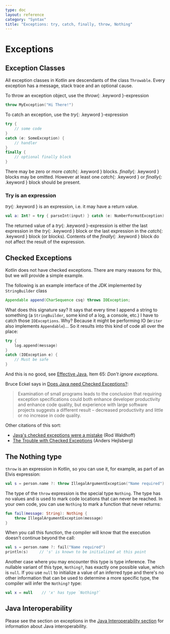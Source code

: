 ```yaml
---
type: doc
layout: reference
category: "Syntax"
title: "Exceptions: try, catch, finally, throw, Nothing"
---
```


# Exceptions

## Exception Classes

All exception classes in Kotlin are descendants of the class `Throwable`.
Every exception has a message, stack trace and an optional cause.

To throw an exception object, use the *throw*{: .keyword }-expression

``` kotlin
throw MyException("Hi There!")
```

To catch an exception, use the *try*{: .keyword }-expression

``` kotlin
try {
    // some code
}
catch (e: SomeException) {
    // handler
}
finally {
    // optional finally block
}
```

There may be zero or more *catch*{: .keyword } blocks. *finally*{: .keyword } blocks may be omitted.
However at least one *catch*{: .keyword } or *finally*{: .keyword } block should be present.

### Try is an expression

*try*{: .keyword } is an expression, i.e. it may have a return value.

``` kotlin
val a: Int? = try { parseInt(input) } catch (e: NumberFormatException) { null }
```

The returned value of a *try*{: .keyword }-expression is either the last expression in the *try*{: .keyword } block or the
last expression in the *catch*{: .keyword } block (or blocks).
Contents of the *finally*{: .keyword } block do not affect the result of the expression.

## Checked Exceptions

Kotlin does not have checked exceptions. There are many reasons for this, but we will provide a simple example.

The following is an example interface of the JDK implemented by `StringBuilder` class

``` java
Appendable append(CharSequence csq) throws IOException;
```

What does this signature say? It says that every time I append a string to something (a `StringBuilder`, some kind of a log, a console, etc.)
I have to catch those `IOExceptions`. Why? Because it might be performing IO (`Writer` also implements `Appendable`)...
So it results into this kind of code all over the place:

``` kotlin
try {
    log.append(message)
}
catch (IOException e) {
    // Must be safe
}
```

And this is no good, see [Effective Java](http://www.oracle.com/technetwork/java/effectivejava-136174.html), Item 65: *Don't ignore exceptions*.

Bruce Eckel says in [Does Java need Checked Exceptions?](http://www.mindview.net/Etc/Discussions/CheckedExceptions):

> Examination of small programs leads to the conclusion that requiring exception specifications could both enhance developer productivity and enhance code quality, but experience with large software projects suggests a different result – decreased productivity and little or no increase in code quality.

Other citations of this sort:

* [Java's checked exceptions were a mistake](http://radio-weblogs.com/0122027/stories/2003/04/01/JavasCheckedExceptionsWereAMistake.html) (Rod Waldhoff)
* [The Trouble with Checked Exceptions](http://www.artima.com/intv/handcuffs.html) (Anders Hejlsberg)

## The Nothing type

`throw` is an expression in Kotlin, so you can use it, for example, as part of an Elvis expression:

``` kotlin
val s = person.name ?: throw IllegalArgumentException("Name required")
```

The type of the `throw` expression is the special type `Nothing`.
The type has no values and is used to mark code locations that can never be reached.
In your own code, you can use `Nothing` to mark a function that never returns:

``` kotlin
fun fail(message: String): Nothing {
    throw IllegalArgumentException(message)
}
```

When you call this function, the compiler will know that the execution doesn't continue beyond the call:

``` kotlin
val s = person.name ?: fail("Name required")
println(s)     // 's' is known to be initialized at this point
```

Another case where you may encounter this type is type inference. The nullable variant of this type,
`Nothing?`, has exactly one possible value, which is `null`. If you use `null` to initialize
a value of an inferred type and there's no other information that can be used to determine a more
specific type, the compiler will infer the `Nothing?` type:

``` kotlin
val x = null    // 'x' has type `Nothing?`
```

## Java Interoperability

Please see the section on exceptions in the [Java Interoperability section](java-interop.html) for information about Java interoperability.
